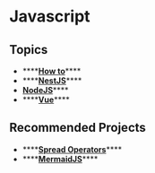 # Javascript

## Topics

* \*\*\*\*[**How to**](how-to.md)\*\*\*\*
* \*\*\*\*[**NestJS**](nestjs.md)\*\*\*\*
* [**NodeJS**](nodejs.md)\*\*\*\*
* \*\*\*\*[**Vue**](vue.md)\*\*\*\*

## Recommended Projects

* \*\*\*\*[**Spread Operators**](https://developer.mozilla.org/pt-BR/docs/Web/JavaScript/Reference/Operators/Spread_operator)\*\*\*\*
* \*\*\*\*[**MermaidJS**](https://mermaid-js.github.io/)\*\*\*\*


